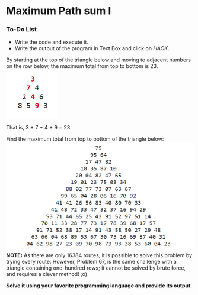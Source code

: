 # Maximum Path sum I

<div class="aside">
<h3>To-Do List</h3>
<ul>
  <li>Write the code and execute it.</li>
  <li>Write the output of the program in Text Box and click on <em>HACK</em>.</li>
</ul>
</div>

By starting at the top of the triangle below and moving to adjacent numbers on the row below, the maximum total from top to bottom is 23.<br>
<centre><img src="img.png"></centre><br>

That is, 3 + 7 + 4 + 9 = 23.<br>

Find the maximum total from top to bottom of the triangle below:<br>
<centre><img src="img2.png"></centre><br>
<b>NOTE:</b> As there are only 16384 routes, it is possible to solve this problem by trying every route. However, Problem 67, is the same challenge with a triangle containing one-hundred rows; it cannot be solved by brute force, and requires a clever method! ;o)

<b>Solve it using your favorite programming language and provide its output.</b>
